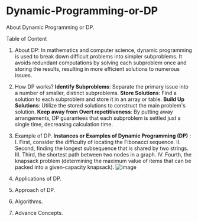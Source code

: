 # Dynamic-Programming-or-DP
About Dynamic Programming or DP.

Table of Content

1.	About DP: In mathematics and computer science, dynamic programming is used to break down difficult problems into simpler subproblems. It avoids redundant computations by solving each subproblem once and storing the results, resulting in more efficient solutions to numerous issues.

2.	How DP works?
**Identify Subproblems**: Separate the primary issue into a number of smaller, distinct subproblems.
**Store Solutions**: Find a solution to each subproblem and store it in an array or table. 
**Build Up Solutions**: Utilize the stored solutions to construct the main problem's solution. 
**Keep away from Overt repetitiveness**: By putting away arrangements, DP guarantees that each subproblem is settled just a single time, decreasing calculation time.

5.	Example of DP.
**Instances or Examples  of Dynamic Programming (DP)** :
  I.	First, consider the difficulty of locating the Fibonacci sequence. 
II.	Second, finding the longest subsequence that is shared by two strings. 
III.	Third, the shortest path between two nodes in a graph.
IV.	Fourth, the knapsack problem (determining the maximum value of items that can be packed into a given-capacity knapsack).
![image](https://github.com/Peeyush-Pareek/Dynamic-Programming-or-DP/assets/114051459/5165d617-9e62-494e-88d5-1da714a4fdd9)


7.	Applications of DP.
8.	Approach of DP.
9.	Algorithms.
10.	Advance Concepts.
